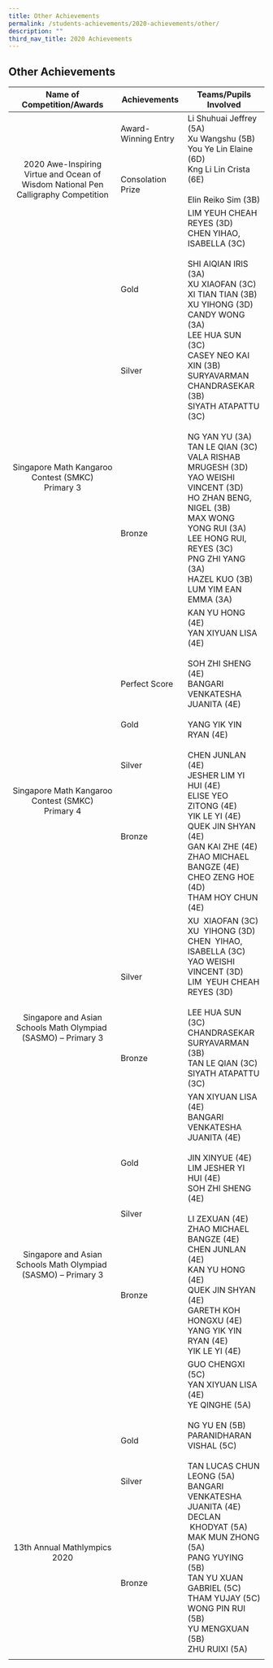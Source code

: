 ```yaml
---
title: Other Achievements
permalink: /students-achievements/2020-achievements/other/
description: ""
third_nav_title: 2020 Achievements
---
```

## Other Achievements

| Name of Competition/Awards  |Achievements  | Teams/Pupils Involved  |
|:-:|---|---|
| <br><br><br><br>2020 Awe-Inspiring Virtue and Ocean of Wisdom National Pen Calligraphy Competition  | Award-Winning Entry<br><br><br><br>Consolation Prize  | Li Shuhuai Jeffrey (5A)  <br>Xu Wangshu (5B)  <br>You Ye Lin Elaine (6D)  <br>Kng Li Lin Crista (6E)<br><br>Elin Reiko Sim (3B)  |
| <br><br><br><br><br><br><br><br><br><br><br><br><br><br>Singapore Math Kangaroo<br>Contest (SMKC)<br>Primary 3  | <br>Gold <br><br><br><br><br><br><br><br> Silver<br><br><br><br><br><br><br><br><br><br><br><br><br><br><br><br> Bronze | LIM YEUH CHEAH REYES (3D)<br>CHEN YIHAO, ISABELLA (3C)<br><br>SHI AIQIAN IRIS (3A)<br>XU XIAOFAN (3C)<br>XI TIAN TIAN (3B)<br>XU YIHONG (3D)<br>CANDY WONG (3A)<br>LEE HUA SUN (3C)<br>CASEY NEO KAI XIN (3B)<br>SURYAVARMAN CHANDRASEKAR (3B)<br>SIYATH ATAPATTU (3C)<br><br>NG YAN YU (3A)<br>TAN LE QIAN (3C)<br>VALA RISHAB MRUGESH (3D)<br>YAO WEISHI VINCENT (3D)<br>HO ZHAN BENG, NIGEL (3B)<br>MAX WONG YONG RUI (3A)<br>LEE HONG RUI, REYES (3C)<br>PNG ZHI YANG (3A)<br>HAZEL KUO (3B)<br>LUM YIM EAN EMMA (3A)  |
| <br><br><br><br><br><br><br><br>Singapore Math Kangaroo<br>Contest (SMKC)<br>Primary 4  | Perfect Score<br><br><br><br>Gold<br><br><br><br>Silver<br><br><br><br><br><br><br>Bronze  | KAN YU HONG (4E)<br>YAN XIYUAN LISA (4E)<br><br>SOH ZHI SHENG (4E)<br>BANGARI VENKATESHA JUANITA (4E)<br><br>YANG YIK YIN RYAN (4E)<br><br>CHEN JUNLAN (4E)<br>JESHER LIM YI HUI (4E)<br>ELISE YEO ZITONG (4E)<br>YIK LE YI (4E)<br>QUEK JIN SHYAN (4E)<br>GAN KAI ZHE (4E)<br>ZHAO MICHAEL BANGZE (4E)<br>CHEO ZENG HOE (4D)<br>THAM HOY CHUN (4E) |
| <br><br><br><br><br>Singapore and Asian<br>Schools Math Olympiad&nbsp;<br>(SASMO) – Primary 3  |<br><br><br>Silver <br><br><br><br><br><br><br><br>Bronze  | XU&nbsp; XIAOFAN (3C)<br>XU&nbsp; YIHONG (3D)<br>CHEN&nbsp; YIHAO, ISABELLA (3C)<br>YAO WEISHI VINCENT (3D)<br>LIM&nbsp; YEUH CHEAH REYES (3D)<br><br>LEE HUA SUN (3C)<br>CHANDRASEKAR SURYAVARMAN (3B)<br>TAN LE QIAN (3C)<br>SIYATH ATAPATTU (3C)  |
| <br><br><br><br><br><br><br><br>Singapore and Asian<br>Schools Math Olympiad&nbsp;<br>(SASMO) – Primary 3  | <br>Gold<br><br><br><br><br>Silver<br><br><br><br><br><br><br><br>Bronze | YAN XIYUAN LISA (4E)<br>BANGARI VENKATESHA JUANITA (4E)<br><br>JIN XINYUE (4E)<br>LIM JESHER YI HUI (4E)<br>SOH ZHI SHENG (4E) <br><br>LI ZEXUAN (4E)<br>ZHAO MICHAEL BANGZE (4E)<br>CHEN JUNLAN (4E)<br>KAN YU HONG (4E)<br>QUEK JIN SHYAN (4E)<br>GARETH KOH HONGXU (4E)<br>YANG YIK YIN RYAN (4E)<br>YIK LE YI (4E) |
| <br><br><br><br><br><br><br><br><br>13th Annual Mathlympics<br>2020  | <br>Gold<br><br><br><br>Silver <br><br><br><br><br><br><br><br><br><br>Bronze | GUO CHENGXI (5C)<br>YAN XIYUAN LISA (4E)<br>YE QINGHE (5A)<br><br>NG YU EN (5B)<br>PARANIDHARAN VISHAL (5C)<br><br> TAN LUCAS CHUN LEONG (5A)<br>BANGARI VENKATESHA JUANITA (4E)<br>DECLAN &nbsp;KHODYAT (5A)<br>MAK MUN ZHONG (5A)<br>PANG YUYING (5B)<br>TAN YU XUAN GABRIEL (5C)<br>THAM YUJAY (5C)<br>WONG PIN RUI (5B)<br>YU MENGXUAN (5B)<br>ZHU RUIXI (5A) |
|   |   |   |
